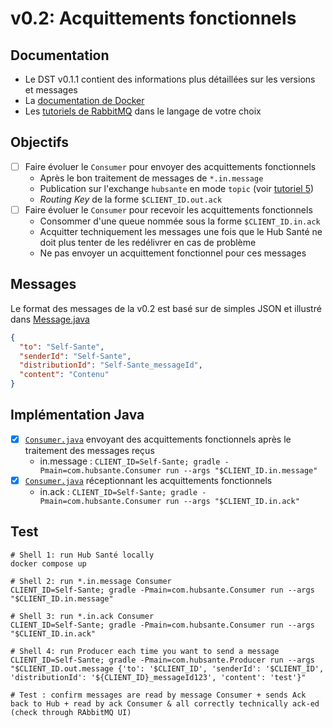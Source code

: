 # v0.2: Acquittements fonctionnels

## Documentation
- Le DST v0.1.1 contient des informations plus détaillées sur les versions et messages
- La [documentation de Docker](https://docs.docker.com/get-started/overview/)
- Les [tutoriels de RabbitMQ](https://www.rabbitmq.com/getstarted.html) dans le langage de votre choix

## Objectifs
- [ ] Faire évoluer le `Consumer` pour envoyer des acquittements fonctionnels
  - Après le bon traitement de messages de `*.in.message`
  - Publication sur l'exchange `hubsante` en mode `topic` (voir [tutoriel 5](https://www.rabbitmq.com/tutorials/tutorial-five-python.html))
  - *Routing Key* de la forme `$CLIENT_ID.out.ack`
- [ ] Faire évoluer le `Consumer` pour recevoir les acquittements fonctionnels
  - Consommer d'une queue nommée sous la forme `$CLIENT_ID.in.ack`
  - Acquitter techniquement les messages une fois que le Hub Santé ne doit plus tenter de les redélivrer en cas de problème
  - Ne pas envoyer un acquittement fonctionnel pour ces messages

## Messages
Le format des messages de la v0.2 est basé sur de simples JSON et illustré dans [Message.java](../client/src/main/java/com/hubsante/Message.java)
```json
{
  "to": "Self-Sante",
  "senderId": "Self-Sante",
  "distributionId": "Self-Sante_messageId",
  "content": "Contenu"
}
```

## Implémentation Java
- [x] [`Consumer.java`](../client/src/main/java/com/hubsante/Consumer.java) envoyant des acquittements fonctionnels après le traitement des messages reçus
  - in.message : `CLIENT_ID=Self-Sante; gradle -Pmain=com.hubsante.Consumer run --args "$CLIENT_ID.in.message"`
- [x] [`Consumer.java`](../client/src/main/java/com/hubsante/Consumer.java) réceptionnant les acquittements fonctionnels
  - in.ack : `CLIENT_ID=Self-Sante; gradle -Pmain=com.hubsante.Consumer run --args "$CLIENT_ID.in.ack"`

## Test
```
# Shell 1: run Hub Santé locally
docker compose up

# Shell 2: run *.in.message Consumer
CLIENT_ID=Self-Sante; gradle -Pmain=com.hubsante.Consumer run --args "$CLIENT_ID.in.message"

# Shell 3: run *.in.ack Consumer
CLIENT_ID=Self-Sante; gradle -Pmain=com.hubsante.Consumer run --args "$CLIENT_ID.in.ack"

# Shell 4: run Producer each time you want to send a message
CLIENT_ID=Self-Sante; gradle -Pmain=com.hubsante.Producer run --args "$CLIENT_ID.out.message {'to': '$CLIENT_ID', 'senderId': '$CLIENT_ID', 'distributionId': '${CLIENT_ID}_messageId123', 'content': 'test'}"

# Test : confirm messages are read by message Consumer + sends Ack back to Hub + read by ack Consumer & all correctly technically ack-ed (check through RAbbitMQ UI) 
```